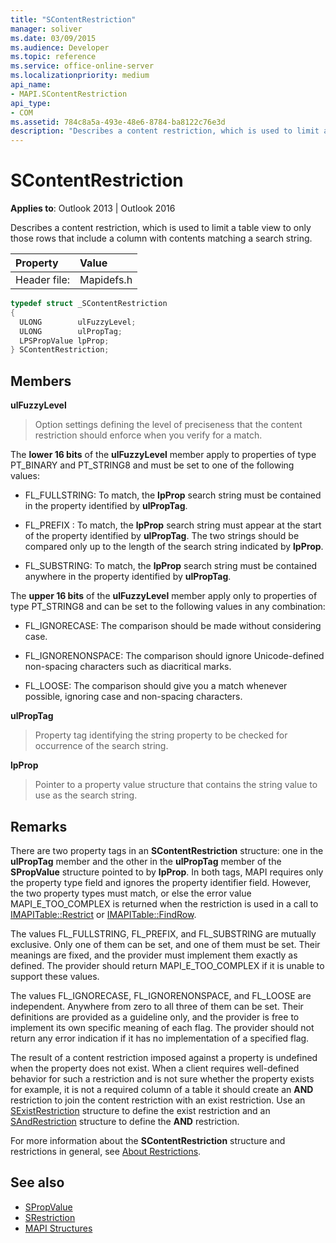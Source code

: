 ```yaml
---
title: "SContentRestriction"
manager: soliver
ms.date: 03/09/2015
ms.audience: Developer
ms.topic: reference
ms.service: office-online-server
ms.localizationpriority: medium
api_name:
- MAPI.SContentRestriction
api_type:
- COM
ms.assetid: 784c8a5a-493e-48e6-8784-ba8122c76e3d
description: "Describes a content restriction, which is used to limit a table view to only those rows that include a column with contents matching a search string."
---
```


# SContentRestriction
 
**Applies to**: Outlook 2013 | Outlook 2016 
  
Describes a content restriction, which is used to limit a table view to only those rows that include a column with contents matching a search string. 
  
|Property |Value |
|:-----|:-----|
|Header file:  <br/> |Mapidefs.h  <br/> |
   
```cpp
typedef struct _SContentRestriction
{
  ULONG        ulFuzzyLevel;
  ULONG        ulPropTag;
  LPSPropValue lpProp;
} SContentRestriction;

```

## Members

**ulFuzzyLevel**
  
> Option settings defining the level of preciseness that the content restriction should enforce when you verify for a match.
    
   The **lower 16 bits** of the **ulFuzzyLevel** member apply to properties of type PT_BINARY and PT_STRING8 and must be set to one of the following values: 
    
   - FL_FULLSTRING: To match, the **lpProp** search string must be contained in the property identified by **ulPropTag**.
        
   - FL_PREFIX : To match, the **lpProp** search string must appear at the start of the property identified by **ulPropTag**. The two strings should be compared only up to the length of the search string indicated by **lpProp**. 
        
   - FL_SUBSTRING: To match, the **lpProp** search string must be contained anywhere in the property identified by **ulPropTag**. 
        
   The **upper 16 bits** of the **ulFuzzyLevel** member apply only to properties of type PT_STRING8 and can be set to the following values in any combination: 
        
   - FL_IGNORECASE: The comparison should be made without considering case. 
        
   - FL_IGNORENONSPACE: The comparison should ignore Unicode-defined non-spacing characters such as diacritical marks. 
        
   - FL_LOOSE: The comparison should give you a match whenever possible, ignoring case and non-spacing characters. 
    
**ulPropTag**
  
> Property tag identifying the string property to be checked for occurrence of the search string. 
    
**lpProp**
  
> Pointer to a property value structure that contains the string value to use as the search string.
    
## Remarks

There are two property tags in an **SContentRestriction** structure: one in the **ulPropTag** member and the other in the **ulPropTag** member of the **SPropValue** structure pointed to by **lpProp**. In both tags, MAPI requires only the property type field and ignores the property identifier field. However, the two property types must match, or else the error value MAPI_E_TOO_COMPLEX is returned when the restriction is used in a call to [IMAPITable::Restrict](imapitable-restrict.md) or [IMAPITable::FindRow](imapitable-findrow.md). 
  
The values FL_FULLSTRING, FL_PREFIX, and FL_SUBSTRING are mutually exclusive. Only one of them can be set, and one of them must be set. Their meanings are fixed, and the provider must implement them exactly as defined. The provider should return MAPI_E_TOO_COMPLEX if it is unable to support these values. 
  
The values FL_IGNORECASE, FL_IGNORENONSPACE, and FL_LOOSE are independent. Anywhere from zero to all three of them can be set. Their definitions are provided as a guideline only, and the provider is free to implement its own specific meaning of each flag. The provider should not return any error indication if it has no implementation of a specified flag. 
  
The result of a content restriction imposed against a property is undefined when the property does not exist. When a client requires well-defined behavior for such a restriction and is not sure whether the property exists for example, it is not a required column of a table it should create an **AND** restriction to join the content restriction with an exist restriction. Use an [SExistRestriction](sexistrestriction.md) structure to define the exist restriction and an [SAndRestriction](sandrestriction.md) structure to define the **AND** restriction. 
  
For more information about the **SContentRestriction** structure and restrictions in general, see [About Restrictions](about-restrictions.md).
  
## See also

- [SPropValue](spropvalue.md)
- [SRestriction](srestriction.md)
- [MAPI Structures](mapi-structures.md)

